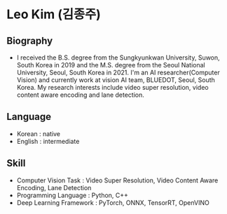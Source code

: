 # Leo Kim (김종주)
  
## Biography
- I received the B.S. degree from the Sungkyunkwan University, Suwon, South Korea in 2019 and the M.S. degree from the Seoul National University, Seoul, South Korea in 2021. I'm an AI researcher(Computer Vision) and currently work at vision AI team, BLUEDOT, Seoul, South Korea. My research interests include video super resolution, video content aware encoding and lane detection.
  
## Language
- Korean : native
- English : intermediate
  
## Skill
- Computer Vision Task : Video Super Resolution, Video Content Aware Encoding, Lane Detection
- Programming Language : Python, C++
- Deep Learning Framework : PyTorch, ONNX, TensorRT, OpenVINO

<!---
siri2100/siri2100 is a ✨ special ✨ repository because its `README.md` (this file) appears on your GitHub profile.
You can click the Preview link to take a look at your changes.
--->

